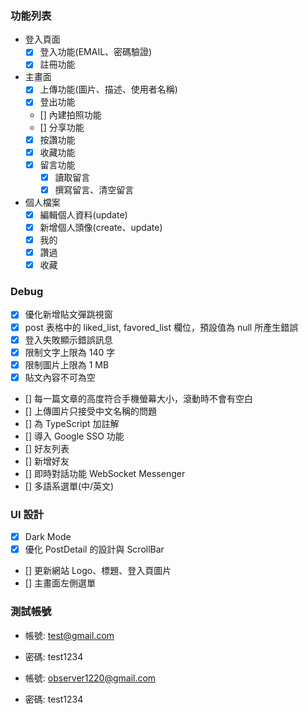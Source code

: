 ### 功能列表

- 登入頁面
  - [x] 登入功能(EMAIL、密碼驗證)
  - [x] 註冊功能
- 主畫面
  - [x] 上傳功能(圖片、描述、使用者名稱)
  - [x] 登出功能
  - [] 內建拍照功能
  - [] 分享功能
  - [x] 按讚功能
  - [x] 收藏功能
  - [x] 留言功能
    - [x] 讀取留言
    - [x] 撰寫留言、清空留言
- 個人檔案
  - [x] 編輯個人資料(update)
  - [x] 新增個人頭像(create、update)
  - [x] 我的
  - [x] 讚過
  - [x] 收藏

### Debug

- [x] 優化新增貼文彈跳視窗
- [x] post 表格中的 liked_list, favored_list 欄位，預設值為 null 所產生錯誤
- [x] 登入失敗顯示錯誤訊息
- [x] 限制文字上限為 140 字
- [x] 限制圖片上限為 1 MB
- [x] 貼文內容不可為空
- [] 每一篇文章的高度符合手機螢幕大小，滾動時不會有空白
- [] 上傳圖片只接受中文名稱的問題
- [] 為 TypeScript 加註解
- [] 導入 Google SSO 功能
- [] 好友列表
- [] 新增好友
- [] 即時對話功能 WebSocket Messenger
- [] 多語系選單(中/英文)

### UI 設計

- [x] Dark Mode
- [x] 優化 PostDetail 的設計與 ScrollBar
- [] 更新網站 Logo、標題、登入頁圖片
- [] 主畫面左側選單

### 測試帳號

- 帳號: test@gmail.com
- 密碼: test1234

- 帳號: observer1220@gmail.com
- 密碼: test1234
